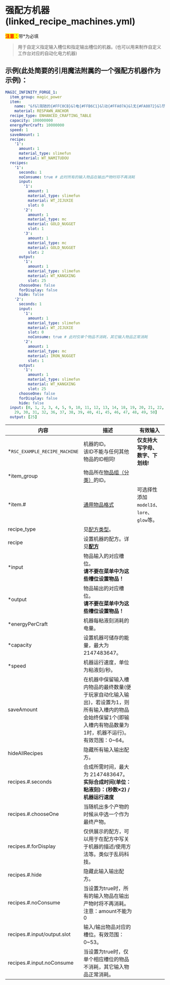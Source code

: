 # 强配方机器(linked_recipe_machines.yml)

<mark style="color:red;">**注意：**</mark>带\*为必填

> 用于自定义指定输入槽位和指定输出槽位的机器。(也可以用来制作自定义工作台对应的自动化电力机器)

## 示例(此处简要的引用魔法附属的一个强配方机器作为示例)：

```yaml
MAGIC_INFINITY_FORGE_1:
  item_group: magic_power
  item:
    name: "&f&l简陋的{#FFC0CB}&l电{#FFB6C1}&l动{#FFA07A}&l无{#FA8072}&l尽{#E9967A}&l工{#F08080}&l作{#FF69B4}&l台"
    material: RESPAWN_ANCHOR
  recipe_type: ENHANCED_CRAFTING_TABLE
  capacity: 100000000
  energyPerCraft: 10000000
  speed: 1
  saveAmount: 1
  recipe:
    '1':
      amount: 1
      material_type: slimefun
      material: WT_NAMITUDOU
  recipes:
    '1':
      seconds: 1
      noConsume: true # 此时所有的输入物品在输出产物时将不再消耗
      input:
        '1':
          amount: 1
          material_type: slimefun
          material: WT_JIJUXIE
          slot: 0
        '2':
          amount: 1
          material_type: mc
          material: GOLD_NUGGET
          slot: 1
        '3':
          amount: 1
          material_type: mc
          material: GOLD_NUGGET
          slot: 2
      output:
        '1':
          amount: 1
          material_type: slimefun
          material: WT_KANGXING
          slot: 25
      chooseOne: false
      forDisplay: false
      hide: false
    '2':
      seconds: 1
      input:
        '1':
          amount: 1
          material_type: slimefun
          material: WT_JIJUXIE
          slot: 0
          noConsume: true # 此时仅单个物品不消耗，其它输入物品正常消耗
        '2':
          amount: 1
          material_type: mc
          material: IRON_NUGGET
          slot: 1
      output:
        '1':
          amount: 1
          material_type: slimefun
          material: WT_KANGXING
          slot: 25
      chooseOne: false
      forDisplay: false
      hide: false
  input: [0, 1, 2, 3, 4, 5, 9, 10, 11, 12, 13, 14, 18, 19, 20, 21, 22, 23, 27, 28,
    29, 30, 31, 32, 36, 37, 38, 39, 40, 41, 45, 46, 47, 48, 49, 50]
  output: [25]

```

| 内容 | 描述 | 有效输入 |
| --- | ----------- | ----------------- |
| \*`RSC_EXAMPLE_RECIPE_MACHINE` | 机器的ID。<br>该ID不能与任何其他物品的ID相同! | **仅支持大写字母、数字、下划线!** |
| \*item_group | 物品所在[物品组（分类）](file/groups.md)的ID。 |
| \*item.# | [通用物品格式](format/universal-item-format.md)| 可选择性添加`modelId`、`lore`、`glow`等。 |
| recipe_type | 见[配方类型](file/recipe_type.md)。 |
| recipe | 设置机器的配方。详见[**配方**](../format/recipe.md) |
| \*input | 物品输入的对应槽位。<br>**请不要在菜单中为这些槽位设置物品！** |
| \*output | 物品输出的对应槽位。<br>**请不要在菜单中为这些槽位设置物品！** |
| \*energyPerCraft | 机器每粘液刻消耗的电量。 |
| \*capacity | 设置机器可储存的能量，最大为 2147483647。 |
| \*speed | 机器运行速度，单位为粘液刻/秒。 |
| saveAmount | 在机器中保留输入槽内物品的最终数量(便于玩家自动化输入输出)，若设置为1，则所有输入槽内的物品会始终保留1个(即输入槽内有物品数量为1时，机器不运行)。 有效范围：0~64。 |
| hideAllRecipes | 隐藏所有输入输出配方。 |
| recipes.#.seconds | 合成所需时间，最大为 2147483647。 **实际合成时间(单位：粘液刻)：(秒数×2) / 机器运行速度** |
| recipes.#.chooseOne | 当随机出多个产物的时候从中选一个作为最终产物。 |
| recipes.#.forDisplay | 仅供展示的配方，可以用于在配方中写关于机器的描述/使用方法等。类似于乱码科技。 |
| recipes.#.hide | 隐藏此输入输出配方。 |
| recipes.#.noConsume | 当设置为true时，所有的输入物品在输出产物时将不再消耗。注意：amount不能为0 |
| recipes.#.input/output.slot | 输入/输出物品对应的槽位。有效范围：0~53。 |
| recipes.#.input.noConsume | 当设置为true时，仅单个相应槽位的物品不消耗，其它输入物品正常消耗。 |